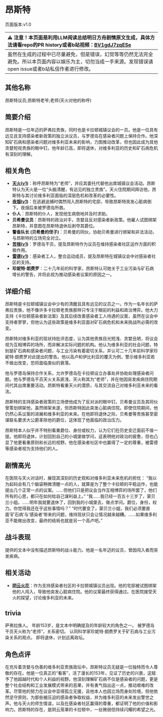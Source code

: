 # 昂斯特
页面版本:v1.0
 

| :warning: 注意！本页面是利用LLM阅读总结明日方舟剧情原文生成，具体方法请看repo的PR history或者b站视频：[BV1gdJ7zqESe](https://www.bilibili.com/video/BV1gdJ7zqESe/)         |
|:----------------------------|
| 虽然在生成的过程中已尽量避免，但是错误，幻觉等等仍然无法完全避免。所以本页面内容以娱乐为主，切勿当成一手来源。发现错误请open issue或者b站私信作者进行修改。|



## 其他名称
昂斯特议员;昂斯特老爷;老师(天火对他的称呼)
## 简要介绍
昂斯特是一位年迈的萨弗拉贵族，同时也是卡拉顿城镇议会的一员。他是一位具有远见且支持感染者新政策的独立派议员，与罗德岛在感染者问题上保持合作。他深知矿石病和感染者问题对维多利亚未来的影响，力图推动改革，但也因此成为其他贪婪短视贵族的眼中钉。他年龄已高，即将退休，对维多利亚的历史和矿石病危机有深刻的理解。
## 相关角色
-   **[天火](../char_v3/char_166_skfire.md)([v1](char_166_skfire.md))**：称呼昂斯特为“老师”，并应其委托代替他出席城镇议会活动。昂斯特认为天火是一位“头脑清醒，有远见的独立贵族”。天火住院期间拜访他，昂斯特与其讨论维多利亚面临的深层危机和改革的必要性。
-   **[夜烟](../char_v3/char_141_nights.md)([v1](char_141_nights.md))**：在逃避追捕时偶然闯入昂斯特的宅邸，导致昂斯特突发心脏病倒下。夜烟后来被罗德岛所救。
-   **仆人**：昂斯特的仆人，发现他生病倒地并及时求助。
-   **贝希曼议员**：昂斯特的政治对手，贪婪且反对感染者新政策。他雇人试图绑架昂斯特，并意图在昂斯特退休后剥夺其爵位。
-   **警备队长 (贝希曼的侄子)**：贝希曼的同伙，协助贝希曼进行绑架和非法活动，与昂斯特的立场完全对立。
-   **[苦根](../char_v3/extended_char_ku_gen.md)([v1](extended_char_ku_gen.md))**：罗德岛干员，提及昂斯特作为议员在维持感染者社区运作方面的积极作用。
-   **[雷德](../char_v3/extended_char_lei_de.md)([v1](extended_char_lei_de.md))**：感染者工人，整合运动成员，提及昂斯特在城镇议会中对感染者社区的支持。
-   **珍妮特·朗费罗**：二十几年前的科学家，昂斯特认可她关于工业污染与矿石病增长的警告，并将此视为推动感染者议案的原因之一。
## 详细介绍
昂斯特是卡拉顿城镇议会中少有的清醒且具有远见的议员之一。作为一名年长的萨弗拉贵族，他不像许多卡拉顿老贵族那样只专注于眼前的利益和政治博弈。他大力支持《卡拉顿感染者新法案》及其后续改善感染者工人待遇的议案，虽然在议会中支持者寥寥，但他认为这些政策是维多利亚面对矿石病危机和未来挑战所必需的改变。

昂斯特对维多利亚的现状持批评态度，认为其他贵族目光短浅、贪婪丑陋，将议会视为互相博弈的场所，而非解决实际问题的机构。他认为维多利亚的社会问题，特别是矿石病和感染者问题，与工业污染有着密切关系，并认可二十几年前科学家珍妮特·朗费罗对此提出的警告。他以高卢和伊比利亚的覆灭为例，警示维多利亚若不做出改变，恐将面临类似的衰落。

他与罗德岛保持合作关系，允许罗德岛在卡拉顿设立办事处并协助处理感染者问题。他与罗德岛干员天火关系匪浅，天火称其为“老师”，并在他因突发疾病住院期间代其出席重要活动。昂斯特看重天火的潜质，与其交流自己对维多利亚未来的看法。

昂斯特的支持感染者政策的立场使他成为了反对派的眼中钉。贝希曼议员及其同伙曾策划绑架他，虽然绑架未遂，但昂斯特因此突发心脏病住院。即使住院期间，他仍然心系议案的进展和维多利亚的未来。在他即将退休之际，贝希曼等贵族甚至密谋联名要求大公爵革除他的爵位，这体现了他面临的政治压力。

昂斯特本人似乎并不特别看重爵位、身份或权力，认为它们在历史变迁面前不值一提。他即将退休，计划回到自己的小城堡做学问，这表明他对政治的疲惫，但也凸显了他更看重原则和长远的视野。他在感染者社区中也赢得了一定的尊重，被雷德等感染者视为支持他们的人。
## 剧情高光
在医院与天火对话时，展现其深刻的历史观和对维多利亚未来危机的担忧：
“我以为起码会有几个脑袋稍微清醒一点的人，就算是为了整个卡拉顿的平稳运作，也能提出几个正常一点的议案。……但他们只是把议会当作互相博弈的场所罢了，他们所有的心思，都只在如何给自己谋利益上。”
“我……我已经一百五十三岁了，蒙贝兰小姐。……明年我就要退休了，回到我的小城堡去，做点学问。爵位，身份，权力。你觉得我还在乎这些事情吗？”
“时代要变了，蒙贝兰小姐，我们必须要直面‘矿石病’与‘感染者’带来的问题，维持现状只会让情况越来越糟。……如果维多利亚不能做出改变，最终的结局也就是另一个高卢吧。”
## 战斗表现
提供的文本中没有描述昂斯特的战斗能力。他是一名年迈的议员，曾因闯入者而突发疾病。
## 相关活动
-   **[阴云火花](../stories/act10mini.md)**：作为支持感染者社区的卡拉顿城镇议员出现。他的宅邸被试图绑架他的人闯入，导致他突发心脏病住院。他的议案最终获得通过。在医院接受天火的探望，讨论维多利亚的未来。
## trivia
萨弗拉族人。
年龄153岁，是文本中明确提及的年龄较大的角色之一。
被罗德岛干员天火称为“老师”，关系密切。
认同科学家珍妮特·朗费罗关于矿石病与工业污染关系的观点。
即将退休，计划远离政坛。
## 角色点评
在充斥着贪婪与伪善的维多利亚贵族政坛中，昂斯特议员无疑是一位独特而令人尊敬的存在。他是一位真正的“看客”，活了漫长的153年，见证了历史的兴衰，这赋予了他超越时代和个人利益的视野。他深刻理解矿石病不仅是感染者的问题，更是整个社会结构和工业发展模式带来的恶果，并有勇气指出这一点，推动艰难的改革。尽管他的努力在议会中显得孤立无援，且他本人也因立场而身处险境，但他依然坚守原则，为那些被压迫的感染者争取权益，并为维多利亚的未来发出警世之声。他与天火的师生情谊，以及在感染者社区赢得的尊重，都证明了他的价值和影响力。昂斯特的存在，是阴云笼罩的卡拉顿中，一丝微弱但持续闪耀的希望之光。